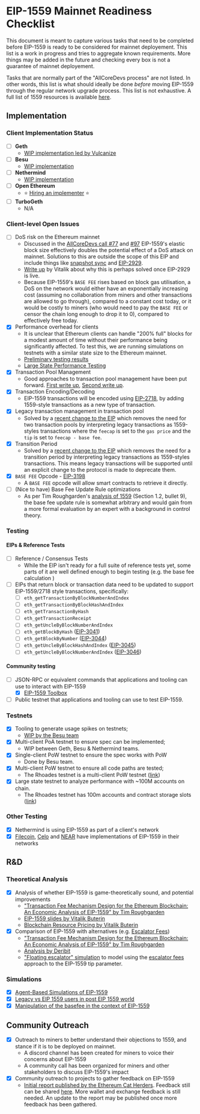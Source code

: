 # EIP-1559 Mainnet Readiness Checklist

This document is meant to capture various tasks that need to be completed before EIP-1559 is ready to be considered for mainnet deployement. This list is a work in progress and tries to aggregate known requirements. More things may be added in the future and checking every box is not a guarantee of mainnet deployement. 

Tasks that are normally part of the "AllCoreDevs process" are not listed. In other words, this list is what should ideally be done _before_ moving EIP-1559 through the regular network upgrade process. This list is not exhaustive. A full list of 1559 resources is available [here](https://hackmd.io/@timbeiko/1559-resources). 

## Implementation

### Client Implementation Status 
- [ ] **Geth**
    - [WIP implementation led by Vulcanize](https://github.com/vulcanize/go-ethereum/tree/1559_test)
- [ ] **Besu**
    - [WIP implementation](https://github.com/hyperledger/besu/labels/EIP-1559)
- [ ] **Nethermind** 
    - [WIP implementation](https://github.com/NethermindEth/nethermind/pull/2341)
- [ ] **Open Ethereum** 
    - ⭐️ [Hiring an implementer](https://boards.greenhouse.io/gnosis/jobs/4978262002?t=addc4e802) ⭐️
- [ ] **TurboGeth**
    - N/A 

### Client-level Open Issues

- [ ] DoS risk on the Ethereum mainnet
    - Discussed in the [AllCoreDevs call #77](https://github.com/ethereum/pm/blob/master/All%20Core%20Devs%20Meetings/Meeting%2077.md#eip-1559) and [#97](https://github.com/ethereum/pm/pull/214/files?short_path=4d89329#diff-4d893291250cf226c77e67ad708be6f2) EIP-1559's elastic block size effectively doubles the potential effect of a DoS attack on mainnet. Solutions to this are outside the scope of this EIP and include things like [snapshot sync](https://blog.ethereum.org/2020/07/17/ask-about-geth-snapshot-acceleration/) and [EIP-2929](https://eips.ethereum.org/EIPS/eip-2929). 
    - [Write up](https://notes.ethereum.org/@vbuterin/eip_1559_spikes) by Vitalik about why this is perhaps solved once EIP-2929 is live. 
    - Because EIP-1559's `BASE FEE` rises based on block gas utilisation, a DoS on the network would either have an exponentially increasing cost (assuming no collaboration from miners and other transactions are allowed to go through), compared to a constant cost today, or it would be costly to miners (who would need to pay the `BASE FEE` or censor the chain long enough to drop it to 0), compared to effectively free today. 
- [X] Performance overhead for clients 
    - It is unclear that Ethereum clients can handle "200% full" blocks for a modest amount of time without their performance being significantly affected. To test this, we are running simulations on testnets with a similar state size to the Ethereum mainnet. 
    - [Preliminary testing results](https://hackmd.io/@timbeiko/1559-prelim-perf)
    - [Large State Performance Testing](https://hackmd.io/@timbeiko/1559-perf-test)
- [X] Transaction Pool Management
    - Good approaches to transaction pool management have been put forward. [First write up](https://hackmd.io/@adietrichs/1559-transaction-sorting), [Second write up](https://hackmd.io/@adietrichs/1559-transaction-sorting-part2). 
- [x] Transaction Encoding/Decoding
    - EIP-1559 transactions will be encoded using [EIP-2718](https://eips.ethereum.org/EIPS/eip-2718), by adding 1559-style transactions as a new type of transaction. 
- [X] Legacy transaction management in transaction pool 
    - Solved by a [recent change to the EIP](https://github.com/ethereum/EIPs/pull/2924) which removes the need for two transaction pools by interpreting legacy transactions as 1559-styles transactions where the `feecap` is set to the `gas price` and the `tip` is set to `feecap - base fee`. 
- [X] Transition Period 
    - Solved by a [recent change to the EIP](https://github.com/ethereum/EIPs/pull/2924) which removes the need for a transition period by interpreting legacy transactions as 1559-styles transactions. This means legacy transactions will be supported until an explicit change to the protocol is made to deprecate them. 
- [X] `BASE FEE` Opcode - [EIP-3198](https://github.com/ethereum/EIPs/pull/3198)
    - A `BASE FEE` opcode will allow smart contracts to retrieve it directly.
- [ ] (Nice to have) Base Fee Update Rule optimizations 
    - As per Tim Roughgarden's [analysis of 1559](http://timroughgarden.org/papers/eip1559.pdf) (Section 1.2, bullet 9), the base fee update rule is somewhat arbitrary and would gain from a more formal evaluation by an expert with a background in control theory. 

### Testing 

#### EIPs & Reference Tests 

- [ ] Reference / Consensus Tests 
  - While the EIP isn't ready for a full suite of reference tests yet, some parts of it are well defined enough to begin testing (e.g. the base fee calculation
)
- [ ] EIPs that return block or transaction data need to be updated to support EIP-1559/2718 style transactions, specifically: 
    - [ ] `eth_getTransactionByBlockNumberAndIndex`
    - [ ] `eth_getTransactionByBlockHashAndIndex`
    - [ ] `eth_getTransactionByHash`
    - [ ] `eth_getTransactionReceipt`
    - [ ] `eth_getUncleByBlockNumberAndIndex`
    - [ ] `eth_getBlockByHash` ([EIP-3041](https://eips.ethereum.org/EIPS/eip-3041))
    - [ ] `eth_getBlockByNumber` ([EIP-3044](https://eips.ethereum.org/EIPS/eip-3044))
    - [ ] `eth_getUncleByBlockHashAndIndex` ([EIP-3045](https://eips.ethereum.org/EIPS/eip-3045))
    - [ ] `eth_getUncleByBlockNumberAndIndex` ([EIP-3046](https://eips.ethereum.org/EIPS/eip-3046))

#### Community testing

- [ ] JSON-RPC or equivalent commands that applications and tooling can use to interact with EIP-1559 
    - [x] [EIP-1559 Toolbox](http://eip1559-tx.ops.pegasys.tech/)
- [ ] Public testnet that applications and tooling can use to test EIP-1559. 

### Testnets 

- [x] Tooling to generate usage spikes on testnets;
    - [WIP by the Besu team](https://github.com/PegaSysEng/eip1559-tx-sender/) 
- [x] Multi-client PoA testnet to ensure spec can be implemented;
    - WIP between Geth, Besu & Nethermind teams. 
- [X] Single-client PoW testnet to ensure the spec works with PoW
    - Done by Besu team.
- [X] Multi-client PoW testnet to ensure all code paths are tested; 
    - The Rhoades testnet is a multi-client PoW testnet ([link](https://hackmd.io/@timbeiko/1559-perf-test))
- [X] Large state testnet to analyze performance with ~100M accounts on chain. 
    - The Rhoades testnet has 100m accounts and contract storage slots ([link](https://hackmd.io/@timbeiko/1559-perf-test))

### Other Testing

- [x] Nethermind is using EIP-1559 as part of a client's network
- [x] [Filecoin](https://filecoin.io/blog/roadmap-update-august-2020/), [Celo](https://docs.celo.org/celo-codebase/protocol/transactions/gas-pricing) and [NEAR](https://insights.deribit.com/market-research/transaction-fee-economics-in-near/) have implementations of EIP-1559 in their networks 

## R&D 

### Theoretical Analysis 

- [x] Analysis of whether EIP-1559 is game-theoretically sound, and potential improvements
    - ["Transaction Fee Mechanism Design for the Ethereum Blockchain:
An Economic Analysis of EIP-1559" by Tim Roughgarden](http://timroughgarden.org/papers/eip1559.pdf)
    - [EIP-1559 slides by Vitalik Buterin](https://vitalik.ca/files/misc_files/EIP_1559_Fee_Structure.pdf) 
    - [Blockchain Resource Pricing by Vitalik Buterin](https://github.com/ethereum/research/blob/master/papers/pricing/ethpricing.pdf) 
- [x] Comparison of EIP-1559 with alternatives (e.g. [Escalator Fees](https://eips.ethereum.org/EIPS/eip-2593))
    - ["Transaction Fee Mechanism Design for the Ethereum Blockchain:
An Economic Analysis of EIP-1559" by Tim Roughgarden](http://timroughgarden.org/papers/eip1559.pdf)
    - [Analysis by Deribit](https://insights.deribit.com/market-research/analysis-of-eip-2593-escalator/)
    - ["Floating escalator" simulation](https://github.com/barnabemonnot/abm1559/blob/master/notebooks/floatingEscalator.ipynb) to model using the [escalator fees](https://eips.ethereum.org/EIPS/eip-2593) approach to the EIP-1559 tip parameter.

### Simulations

- [X] [Agent-Based Simulations of EIP-1559](https://github.com/barnabemonnot/abm1559#abm1559)
- [X] [Legacy vs EIP 1559 users in post EIP 1559 world](https://github.com/NethermindEth/research/blob/main/legacyTransactions.ipynb)
- [X] [Manipulation of the basefee in the context of EIP-1559](https://medium.com/nethermind-eth/the-manipulation-of-the-basefee-in-the-context-of-eip-1559-4b082898271c)

## Community Outreach

- [X] Outreach to miners to better understand their objections to 1559, and stance if it is to be deployed on mainnet. 
    - A discord channel has been created for miners to voice their concerns about EIP-1559
    - A community call has been organized for miners and other stakeholders to discuss EIP-1559's impact 
- [X] Community outreach to projects to gather feedback on EIP-1559 
    - [Initial report published by the Ethereum Cat Herders](https://medium.com/ethereum-cat-herders/eip-1559-community-outreach-report-aa18be0666b5). Feedback still can be shared [here](https://forms.gle/bsdgBtG8g7KYnQL48). More wallet and exchange feedback is still needed. An update to the report may be published once more feedback has been gathered.  
